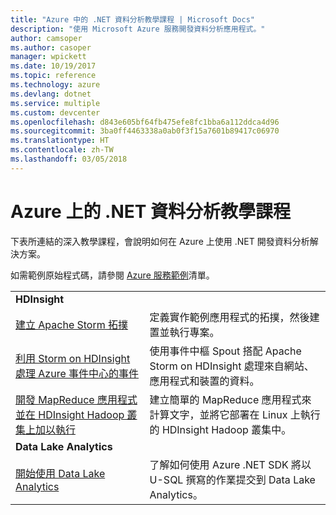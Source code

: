 ```yaml
---
title: "Azure 中的 .NET 資料分析教學課程 | Microsoft Docs"
description: "使用 Microsoft Azure 服務開發資料分析應用程式。"
author: camsoper
ms.author: casoper
manager: wpickett
ms.date: 10/19/2017
ms.topic: reference
ms.technology: azure
ms.devlang: dotnet
ms.service: multiple
ms.custom: devcenter
ms.openlocfilehash: d843e605bf64fb475efe8fc1bba6a112ddca4d96
ms.sourcegitcommit: 3ba0ff4463338a0ab0f3f15a7601b89417c06970
ms.translationtype: HT
ms.contentlocale: zh-TW
ms.lasthandoff: 03/05/2018
---
```

# <a name="data-analytics-tutorials-with-net-on-azure"></a>Azure 上的 .NET 資料分析教學課程

下表所連結的深入教學課程，會說明如何在 Azure 上使用 .NET 開發資料分析解決方案。 

如需範例原始程式碼，請參閱 [Azure 服務範例](https://azure.microsoft.com/resources/samples/?platform=dotnet)清單。

| | |
|---|---|
| **HDInsight** | |
| [建立 Apache Storm 拓撲][1] | 定義實作範例應用程式的拓撲，然後建置並執行專案。 | 
| [利用 Storm on HDInsight 處理 Azure 事件中心的事件][2] | 使用事件中樞 Spout 搭配 Apache Storm on HDInsight 處理來自網站、應用程式和裝置的資料。
| [開發 MapReduce 應用程式並在 HDInsight Hadoop 叢集上加以執行][3] | 建立簡單的 MapReduce 應用程式來計算文字，並將它部署在 Linux 上執行的 HDInsight Hadoop 叢集中。 |
| **Data Lake Analytics** | |
| [開始使用 Data Lake Analytics][4] | 了解如何使用 Azure .NET SDK 將以 U-SQL 撰寫的作業提交到 Data Lake Analytics。|


[1]: /azure/hdinsight/hdinsight-storm-develop-csharp-event-hub-topology
[2]: /azure/hdinsight/hdinsight-storm-develop-csharp-visual-studio-topology
[3]: /azure/hdinsight/hdinsight-hadoop-dotnet-csharp-mapreduce-streaming
[4]: /azure/data-lake-analytics/data-lake-analytics-get-started-net-sdk